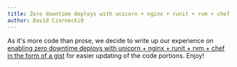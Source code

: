 ```yaml
---
title: Zero downtime deploys with unicorn + nginx + runit + rvm + chef
author: David Czarnecki0
---
```

As it's more code than prose, we decide to write up our experience on [enabling zero downtime deploys with unicorn + nginx + runit + rvm + chef in the form of a gist](https://gist.github.com/4639793) for easier updating of the code portions. Enjoy!

  
